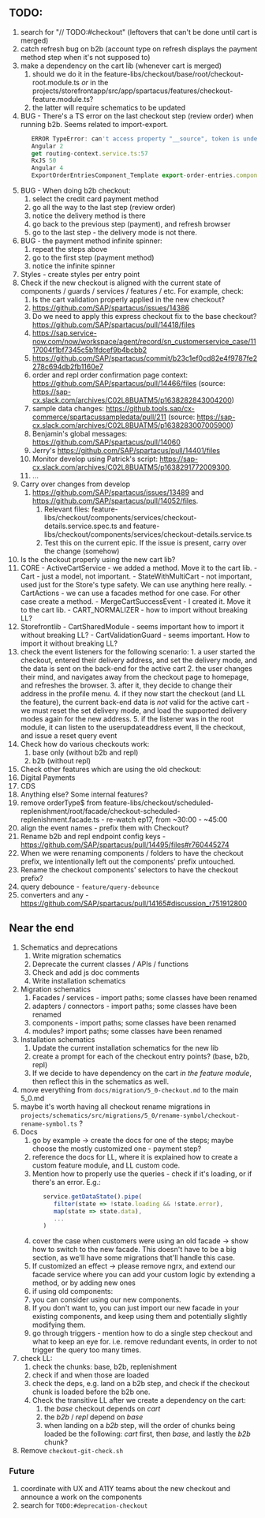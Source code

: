 ## TODO:

1. search for "// TODO:#checkout" (leftovers that can't be done until cart is merged)
2. catch refresh bug on b2b (account type on refresh displays the payment method step when it's not supposed to)
3. make a dependency on the cart lib (whenever cart is merged)
   1. should we do it in the feature-libs/checkout/base/root/checkout-root.module.ts _or_ in the projects/storefrontapp/src/app/spartacus/features/checkout-feature.module.ts?
   2. the latter will require schematics to be updated
4. BUG - There's a TS error on the last checkout step (review order) when running b2b. Seems related to import-export. 
   ```ts
      ERROR TypeError: can't access property "__source", token is undefined
      Angular 2
      get routing-context.service.ts:57
      RxJS 50
      Angular 4
      ExportOrderEntriesComponent_Template export-order-entries.component.html:2
   ```
5. BUG - When doing b2b checkout:
   1. select the credit card payment method
   2. go all the way to the last step (review order)
   3. notice the delivery method is there
   4. go back to the previous step (payment), and refresh browser
   5. go to the last step - the delivery mode is not there.
6. BUG - the payment method infinite spinner:
   1. repeat the steps above
   2. go to the first step (payment method)
   3. notice the infinite spinner
7. Styles - create styles per entry point
8. Check if the new checkout is aligned with the current state of components / guards / services / features / etc. For example, check:
   1. Is the cart validation properly applied in the new checkout?
   2. https://github.com/SAP/spartacus/issues/14386
   3. Do we need to apply this express checkout fix to the base checkout? https://github.com/SAP/spartacus/pull/14418/files
   4. https://sap.service-now.com/now/workspace/agent/record/sn_customerservice_case/1117004f1bf7345c5b1fdcef9b4bcbb2
   5. https://github.com/SAP/spartacus/commit/b23c1ef0cd82e4f9787fe2278c694db2fb1160e7
   6. order and repl order confirmation page context: https://github.com/SAP/spartacus/pull/14466/files (source: https://sap-cx.slack.com/archives/C02L8BUATM5/p1638282843004200)
   7. sample data changes: https://github.tools.sap/cx-commerce/spartacussampledata/pull/211 (source: https://sap-cx.slack.com/archives/C02L8BUATM5/p1638283007005900)
   8. Benjamin's global messages: https://github.com/SAP/spartacus/pull/14060
   9. Jerry's https://github.com/SAP/spartacus/pull/14401/files
   10. Monitor develop using Patrick's script: https://sap-cx.slack.com/archives/C02L8BUATM5/p1638291772009300. 
   11. ...
9.  Carry over changes from develop
    1.  https://github.com/SAP/spartacus/issues/13489 and https://github.com/SAP/spartacus/pull/14052/files.
        1.  Relevant files: feature-libs/checkout/components/services/checkout-details.service.spec.ts and feature-libs/checkout/components/services/checkout-details.service.ts
        2.  Test this on the current epic. If the issue is present, carry over the change (somehow)
10. Is the checkout properly using the new cart lib?
   12. CORE
      - ActiveCartService - we added a method. Move it to the cart lib.
      - Cart - just a model, not important.
      - StateWithMultiCart - not important, used just for the Store's type safety. We can use anything here really. 
      - CartActions - we can use a facades method for one case. For other case create a method.
      - MergeCartSuccessEvent - I created it. Move it to the cart lib.
      - CART_NORMALIZER - how to import without breaking LL?
   13. Storefrontlib
      - CartSharedModule - seems important how to import it without breaking LL?
      - CartValidationGuard - seems important. How to import it without breaking LL?
11.  check the event listeners for the following scenario:
    1.  a user started the checkout, entered their delivery address, and set the delivery mode, and the data is sent on the back-end for the active cart
    2.  the user changes their mind, and navigates away from the checkout page to homepage, and refreshes the browser.
    3.  after it, they decide to change their address in the profile menu. 
    4.  if they now start the checkout (and LL the feature), the current back-end data is _not_ valid for the active cart - we must reset the set delivery mode, and load the supported delivery modes again for the new address.
    5.  if the listener was in the root module, it can listen to the userupdateaddress event, ll the checkout, and issue a reset query event
12. Check how do various checkouts work:
    1.  base only (without b2b and repl)
    2.  b2b (without repl)
13. Check other features which are using the old checkout:
   14. Digital Payments
   15. CDS
   16. Anything else? Some internal features?
14. remove orderType$ from feature-libs/checkout/scheduled-replenishment/root/facade/checkout-scheduled-replenishment.facade.ts - re-watch ep17, from ~30:00 - ~45:00
15. align the event names - prefix them with Checkout?
16. Rename b2b and repl endpoint config keys - https://github.com/SAP/spartacus/pull/14495/files#r760445274
17. When we were renaming components / folders to have the checkout prefix, we intentionally left out the components' prefix untouched.
   17. Rename the checkout components' selectors to have the checkout prefix?
18. query debounce - `feature/query-debounce`
19. converters and any - https://github.com/SAP/spartacus/pull/14165#discussion_r751912800


## Near the end

1. Schematics and deprecations
   1. Write migration schematics
   2. Deprecate the current classes / APIs / functions
   3. Check and add js doc comments
   4. Write installation schematics
2. Migration schematics
   1. Facades / services - import paths; some classes have been renamed
   2. adapters / connectors - import paths; some classes have been renamed
   3. components - import paths; some classes have been renamed
   4. modules? import paths; some classes have been renamed
3. Installation schematics
   1. Update the current installation schematics for the new lib
   2. create a prompt for each of the checkout entry points? (base, b2b, repl)
   3. If we decide to have dependency on the cart _in the feature module_, then reflect this in the schematics as well.
4. move everything from `docs/migration/5_0-checkout.md` to the main 5_0.md
5. maybe it's worth having all checkout rename migrations in `projects/schematics/src/migrations/5_0/rename-symbol/checkout-rename-symbol.ts` ?
6. Docs
   1. go by example -> create the docs for one of the steps; maybe choose the mostly customized one - payment step?
   2. reference the docs for LL, where it is explained how to create a custom feature module, and LL custom code.
   3. Mention how to properly use the queries - check if it's loading, or if there's an error. E.g.:
      ```ts
         service.getDataState().pipe(
            filter(state => !state.loading && !state.error),
            map(state => state.data),
            ...
         )
      ```
   4. cover the case when customers were using an old facade -> show how to switch to the new facade. This doesn't have to be a big section, as we'll have some migrations that'll handle this case.
   5. If customized an effect -> please remove ngrx, and extend our facade service where you can add your custom logic by extending a method, or by adding new ones
   6.  if using old components:
      1. you can consider using our new components. 
      2. If you don't want to, you can just import our new facade in your existing components, and keep using them and potentially slightly modifying them.
   7.  go through triggers - mention how to do a single step checkout and what to keep an eye for. i.e. remove redundant events, in order to not trigger the query too many times.
7. check LL:
   1. check the chunks: base, b2b, replenishment
   2. check if and when those are loaded
   3. check the deps, e.g. land on a b2b step, and check if the checkout chunk is loaded before the b2b one.
   4. Check the transitive LL after we create a dependency on the cart:
      1. the _base_ checkout depends on _cart_
      2. the _b2b_ / _repl_ depend on _base_
      3. when landing on a _b2b_ step, will the order of chunks being loaded be the following: _cart_ first, then _base_, and lastly the _b2b_ chunk?
8. Remove `checkout-git-check.sh`

### Future

1. coordinate with UX and A11Y teams about the new checkout and announce a work on the components
2. search for `TODO:#deprecation-checkout`
